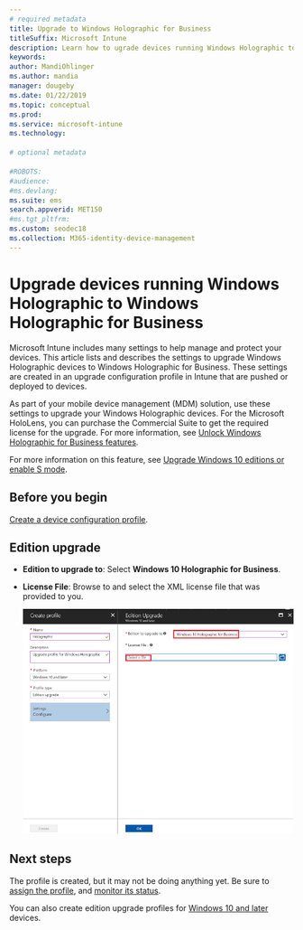 ```yaml
---
# required metadata
title: Upgrade to Windows Holographic for Business
titleSuffix: Microsoft Intune
description: Learn how to ugrade devices running Windows Holographic to Window Holographic for Business
keywords:
author: MandiOhlinger
ms.author: mandia
manager: dougeby
ms.date: 01/22/2019
ms.topic: conceptual
ms.prod:
ms.service: microsoft-intune
ms.technology:

# optional metadata

#ROBOTS:
#audience:
#ms.devlang:
ms.suite: ems
search.appverid: MET150
#ms.tgt_pltfrm:
ms.custom: seodec18
ms.collection: M365-identity-device-management
---
```


# Upgrade devices running Windows Holographic to Windows Holographic for Business

Microsoft Intune includes many settings to help manage and protect your devices. This article lists and describes the settings to upgrade Windows Holographic devices to Windows Holographic for Business. These settings are created in an upgrade configuration profile in Intune that are pushed or deployed to devices.

As part of your mobile device management (MDM) solution, use these settings to upgrade your Windows Holographic devices. For the Microsoft HoloLens, you can purchase the Commercial Suite to get the required license for the upgrade. For more information, see [Unlock Windows Holographic for Business features](https://docs.microsoft.com/hololens/hololens-upgrade-enterprise).

For more information on this feature, see [Upgrade Windows 10 editions or enable S mode](edition-upgrade-configure-windows-10.md).

## Before you begin

[Create a device configuration profile](edition-upgrade-configure-windows-10.md#create-the-profile).

## Edition upgrade

- **Edition to upgrade to**: Select **Windows 10 Holographic for Business**.
- **License File**: Browse to and select the XML license file that was provided to you.

  ![Enter the XML file name that includes the Holographic for Business license information](media/Holographic-edition-upgrade.png)
 
## Next steps

The profile is created, but it may not be doing anything yet. Be sure to [assign the profile](device-profile-assign.md), and [monitor its status](device-profile-monitor.md).

You can also create edition upgrade profiles for [Windows 10 and later](edition-upgrade-windows-settings.md) devices.
